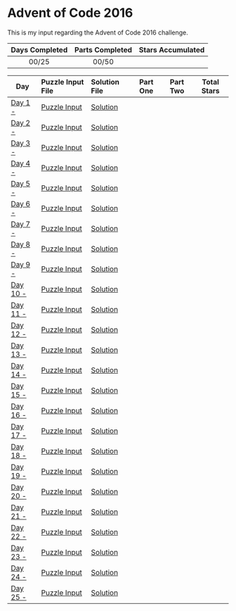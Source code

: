 # Advent of Code 2016
This is my input regarding the Advent of Code 2016 challenge.

<!-- Mark done as :star: -->

| Days Completed | Parts Completed | Stars Accumulated |
| :------------: | :-------------: | :---------------: |
| 00/25          | 00/50           |                   |

| Day                                               | Puzzle Input File         | Solution File           | Part One | Part Two | Total Stars   |
| ------------------------------------------------- | :------------------------ | :---------------------- | :------: | :------: | :-----------: |
| [Day 1 - ][DAY_1]                                 | [Puzzle Input][PUZZLE_1]  | [Solution][SOLUTION_1]  |    |    |   |
| [Day 2 - ][DAY_2]                                 | [Puzzle Input][PUZZLE_2]  | [Solution][SOLUTION_2]  |    |    |   |
| [Day 3 - ][DAY_3]                                 | [Puzzle Input][PUZZLE_3]  | [Solution][SOLUTION_3]  |    |    |   |
| [Day 4 - ][DAY_4]                                 | [Puzzle Input][PUZZLE_4]  | [Solution][SOLUTION_4]  |    |    |   |
| [Day 5 - ][DAY_5]                                 | [Puzzle Input][PUZZLE_5]  | [Solution][SOLUTION_5]  |    |    |   |
| [Day 6 - ][DAY_6]                                 | [Puzzle Input][PUZZLE_6]  | [Solution][SOLUTION_6]  |    |    |   |
| [Day 7 - ][DAY_7]                                 | [Puzzle Input][PUZZLE_7]  | [Solution][SOLUTION_7]  |    |    |   |
| [Day 8 - ][DAY_8]                                 | [Puzzle Input][PUZZLE_8]  | [Solution][SOLUTION_8]  |    |    |   |
| [Day 9 - ][DAY_9]                                 | [Puzzle Input][PUZZLE_9]  | [Solution][SOLUTION_9]  |    |    |   |
| [Day 10 - ][DAY_10]                               | [Puzzle Input][PUZZLE_10] | [Solution][SOLUTION_10] |    |    |   |
| [Day 11 - ][DAY_11]                               | [Puzzle Input][PUZZLE_11] | [Solution][SOLUTION_11] |    |    |   |
| [Day 12 - ][DAY_12]                               | [Puzzle Input][PUZZLE_12] | [Solution][SOLUTION_12] |    |    |   |
| [Day 13 - ][DAY_13]                               | [Puzzle Input][PUZZLE_13] | [Solution][SOLUTION_13] |    |    |   |
| [Day 14 - ][DAY_14]                               | [Puzzle Input][PUZZLE_14] | [Solution][SOLUTION_14] |    |    |   |
| [Day 15 - ][DAY_15]                               | [Puzzle Input][PUZZLE_15] | [Solution][SOLUTION_15] |    |    |   |
| [Day 16 - ][DAY_16]                               | [Puzzle Input][PUZZLE_16] | [Solution][SOLUTION_16] |    |    |   |
| [Day 17 - ][DAY_17]                               | [Puzzle Input][PUZZLE_17] | [Solution][SOLUTION_17] |    |    |   |
| [Day 18 - ][DAY_18]                               | [Puzzle Input][PUZZLE_18] | [Solution][SOLUTION_18] |    |    |   |
| [Day 19 - ][DAY_19]                               | [Puzzle Input][PUZZLE_19] | [Solution][SOLUTION_19] |    |    |   |
| [Day 20 - ][DAY_20]                               | [Puzzle Input][PUZZLE_20] | [Solution][SOLUTION_20] |    |    |   |
| [Day 21 - ][DAY_21]                               | [Puzzle Input][PUZZLE_21] | [Solution][SOLUTION_21] |    |    |   |
| [Day 22 - ][DAY_22]                               | [Puzzle Input][PUZZLE_22] | [Solution][SOLUTION_22] |    |    |   |
| [Day 23 - ][DAY_23]                               | [Puzzle Input][PUZZLE_23] | [Solution][SOLUTION_23] |    |    |   |
| [Day 24 - ][DAY_24]                               | [Puzzle Input][PUZZLE_24] | [Solution][SOLUTION_24] |    |    |   |
| [Day 25 - ][DAY_25]                               | [Puzzle Input][PUZZLE_25] | [Solution][SOLUTION_25] |    |    |   |

<!-- Link to the days in Advent of Code -->
[DAY_1]:  https://adventofcode.com/2016/day/1
[DAY_2]:  https://adventofcode.com/2016/day/2
[DAY_3]:  https://adventofcode.com/2016/day/3
[DAY_4]:  https://adventofcode.com/2016/day/4
[DAY_5]:  https://adventofcode.com/2016/day/5
[DAY_6]:  https://adventofcode.com/2016/day/6
[DAY_7]:  https://adventofcode.com/2016/day/7
[DAY_8]:  https://adventofcode.com/2016/day/8
[DAY_9]:  https://adventofcode.com/2016/day/9
[DAY_10]: https://adventofcode.com/2016/day/10
[DAY_11]: https://adventofcode.com/2016/day/11
[DAY_12]: https://adventofcode.com/2016/day/12
[DAY_13]: https://adventofcode.com/2016/day/13
[DAY_14]: https://adventofcode.com/2016/day/14
[DAY_15]: https://adventofcode.com/2016/day/15
[DAY_16]: https://adventofcode.com/2016/day/16
[DAY_17]: https://adventofcode.com/2016/day/17
[DAY_18]: https://adventofcode.com/2016/day/18
[DAY_19]: https://adventofcode.com/2016/day/19
[DAY_20]: https://adventofcode.com/2016/day/20
[DAY_21]: https://adventofcode.com/2016/day/21
[DAY_22]: https://adventofcode.com/2016/day/22
[DAY_23]: https://adventofcode.com/2016/day/23
[DAY_24]: https://adventofcode.com/2016/day/24
[DAY_25]: https://adventofcode.com/2016/day/25

<!-- Link to the local Solution File -->
[SOLUTION_1]:  Day%201/Day%201%20-%20
[SOLUTION_2]:  Day%202/Day%202%20-%20
[SOLUTION_3]:  Day%203/Day%203%20-%20
[SOLUTION_4]:  Day%204/Day%204%20-%20
[SOLUTION_5]:  Day%205/Day%205%20-%20
[SOLUTION_6]:  Day%206/Day%206%20-%20
[SOLUTION_7]:  Day%207/Day%207%20-%20
[SOLUTION_8]:  Day%208/Day%208%20-%20
[SOLUTION_9]:  Day%209/Day%209%20-%20
[SOLUTION_10]: Day%2010/Day%2010%20-%20
[SOLUTION_11]: Day%2011/Day%2011%20-%20
[SOLUTION_12]: Day%2012/Day%2012%20-%20
[SOLUTION_13]: Day%2013/Day%2013%20-%20
[SOLUTION_14]: Day%2014/Day%2014%20-%20
[SOLUTION_15]: Day%2015/Day%2015%20-%20
[SOLUTION_16]: Day%2016/Day%2016%20-%20
[SOLUTION_17]: Day%2017/Day%2017%20-%20
[SOLUTION_18]: Day%2018/Day%2018%20-%20
[SOLUTION_19]: Day%2019/Day%2019%20-%20
[SOLUTION_20]: Day%2020/Day%2020%20-%20
[SOLUTION_21]: Day%2021/Day%2021%20-%20
[SOLUTION_22]: Day%2022/Day%2022%20-%20
[SOLUTION_23]: Day%2023/Day%2023%20-%20
[SOLUTION_24]: Day%2024/Day%2024%20-%20
[SOLUTION_25]: Day%2025/Day%2025%20-%20

<!-- Link to the local Puzzle Input File -->
[PUZZLE_1]:  Day%201/
[PUZZLE_2]:  Day%202/
[PUZZLE_3]:  Day%203/
[PUZZLE_4]:  Day%204/
[PUZZLE_5]:  Day%205/
[PUZZLE_6]:  Day%206/
[PUZZLE_7]:  Day%207/
[PUZZLE_8]:  Day%208/
[PUZZLE_9]:  Day%209/
[PUZZLE_10]: Day%2010
[PUZZLE_11]: Day%2011
[PUZZLE_12]: Day%2012
[PUZZLE_13]: Day%2013
[PUZZLE_14]: Day%2014
[PUZZLE_15]: Day%2015
[PUZZLE_16]: Day%2016
[PUZZLE_17]: Day%2017/
[PUZZLE_18]: Day%2018/
[PUZZLE_19]: Day%2019/
[PUZZLE_20]: Day%2020/
[PUZZLE_21]: Day%2021/
[PUZZLE_22]: Day%2022/
[PUZZLE_23]: Day%2023/
[PUZZLE_24]: Day%2024/
[PUZZLE_25]: Day%2025/
